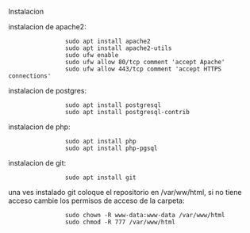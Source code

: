 Instalacion

instalacion de apache2:

                    sudo apt install apache2
                    sudo apt install apache2-utils
                    sudo ufw enable
                    sudo ufw allow 80/tcp comment 'accept Apache'
                    sudo ufw allow 443/tcp comment 'accept HTTPS connections'

instalacion de postgres:

                    sudo apt install postgresql 
                    sudo apt install postgresql-contrib

instalacion de php:

                    sudo apt install php
                    sudo apt install php-pgsql

instalacion de git:

                    sudo apt install git
                    
una ves instalado git coloque el repositorio en /var/ww/html, si no tiene acceso cambie los permisos de acceso de la carpeta:

                    sudo chown -R www-data:www-data /var/www/html     
                    sudo chmod -R 777 /var/www/html

